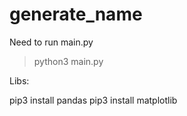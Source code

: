 # generate_name
Need to run main.py
 > python3 main.py


Libs: 

pip3 install pandas
pip3 install matplotlib

